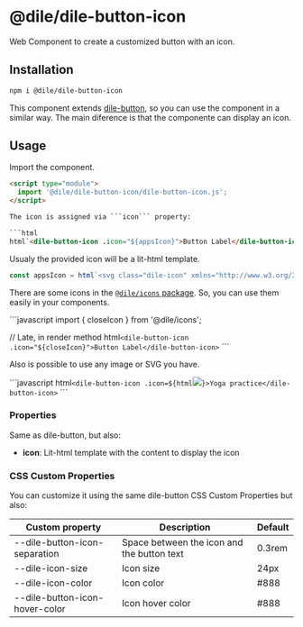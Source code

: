 # @dile/dile-button-icon

Web Component to create a customized button with an icon.

## Installation
```bash
npm i @dile/dile-button-icon
```

This component extends [dile-button](https://github.com/Polydile/dile-components/tree/master/packages/dile-button), so you can use the component in a similar way. The main diference is that the componente can display an icon. 

## Usage

Import the component.

```html
<script type="module">
  import '@dile/dile-button-icon/dile-button-icon.js';
</script>

The icon is assigned via ```icon``` property:

```html
html`<dile-button-icon .icon="${appsIcon}">Button Label</dile-button-icon>`
```

Usualy the provided icon will be a lit-html template.

```javascript
const appsIcon = html`<svg class="dile-icon" xmlns="http://www.w3.org/2000/svg" height="24px" viewBox="0 0 24 24" width="24px" fill="#000000"><path d="M0 0h24v24H0z" fill="none"/><path d="M4 8h4V4H4v4zm6 12h4v-4h-4v4zm-6 0h4v-4H4v4zm0-6h4v-4H4v4zm6 0h4v-4h-4v4zm6-10v4h4V4h-4zm-6 4h4V4h-4v4zm6 6h4v-4h-4v4zm0 6h4v-4h-4v4z"/></svg>`;
```

There are some icons in the [```@dile/icons``` package](https://github.com/Polydile/dile-components/tree/master/packages/icons). So, you can use them easily in your components.

´´´javascript
import { closeIcon } from '@dile/icons';

// Late, in render method
html`<dile-button-icon .icon="${closeIcon}">Button Label</dile-button-icon>`
´´´

Also is possible to use any image or SVG you have.

´´´javascript
html`<dile-button-icon .icon=${html`<img src="./images/loto.png">`}>Yoga practice</dile-button-icon>`
´´´

### Properties

Same as dile-button, but also:

- **icon**: Lit-html template with the content to display the icon

### CSS Custom Properties

You can customize it using the same dile-button CSS Custom Properties but also:

Custom property | Description | Default
----------------|-------------|---------
--dile-button-icon-separation | Space between the icon and the button text | 0.3rem
--dile-icon-size | Icon size | 24px
--dile-icon-color | Icon color | #888
--dile-button-icon-hover-color | Icon hover color | #888
